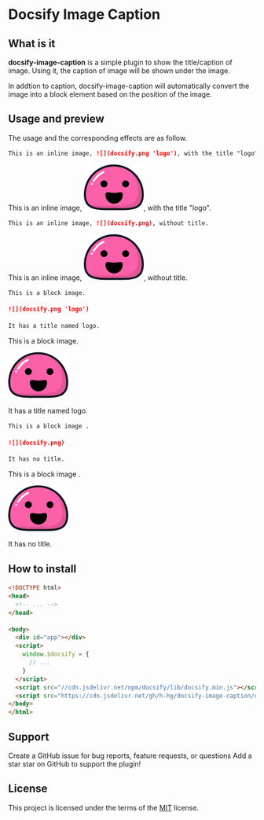 # Docsify Image Caption

## What is it

**docsify-image-caption** is a simple plugin to show the title/caption of image.
Using it, the caption of image will be shown under the image.

In addtion to caption, docsify-image-caption will automatically convert the image into a block element based on the position of the image.

## Usage and preview

The usage and the corresponding effects are as follow.

<!-- tabs:start -->

<!-- tab:Markdown -->
```markdown
This is an inline image, ![](docsify.png 'logo'), with the title "logo".
```

<!-- tab:Preview -->
This is an inline image, ![](docsify.png 'logo'), with the title "logo".

<!-- tabs:end -->

<!-- tabs:start -->

<!-- tab:Markdown -->
```markdown
This is an inline image, ![](docsify.png), without title.
```

<!-- tab:Preview -->
This is an inline image, ![](docsify.png), without title.

<!-- tabs:end -->

<!-- tabs:start -->

<!-- tab:Markdown -->
```markdown
This is a block image.

![](docsify.png 'logo')

It has a title named logo.
```

<!-- tab:Preview -->
This is a block image.

![](docsify.png 'logo')

It has a title named logo.
<!-- tabs:end -->

<!-- tabs:start -->

<!-- tab:Markdown -->
```markdown
This is a block image .

![](docsify.png)

It has no title.
```

<!-- tab:Preview -->
This is a block image .

![](docsify.png)

It has no title.
<!-- tabs:end -->

## How to install

```html
<!DOCTYPE html>
<head>
  <!-- ... -->
</head>

<body>
  <div id="app"></div>
  <script>
    window.$docsify = {
      // ...
    }
  </script>
  <script src="//cdn.jsdelivr.net/npm/docsify/lib/docsify.min.js"></script>
  <script src="https://cdn.jsdelivr.net/gh/h-hg/docsify-image-caption/dist/docsify-image-caption.min.js"></script>
</body>
</html>
```

## Support

Create a GitHub issue for bug reports, feature requests, or questions
Add a star star on GitHub to support the plugin!

## License

This project is licensed under the terms of the [MIT](https://github.com/h-hg/docsify-image-caption/blob/master/LICENSE) license.
